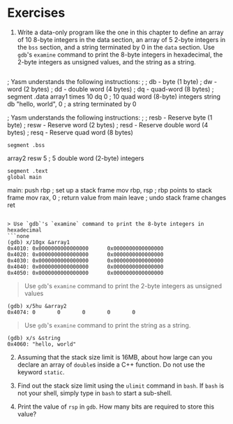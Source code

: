 # Exercises

1. Write a data-only program like the one in this chapter to define an array
   of 10 8-byte integers in the data section, an array of 5 2-byte integers
   in the `bss` section, and a string terminated by 0 in the `data` section.
   Use `gdb`'s `examine` command to print the 8-byte integers in hexadecimal,
   the 2-byte integers as unsigned values, and the string as a string.

   ```asm
; Yasm understands the following instructions:
;
;	db - byte (1 byte)
;	dw - word (2 bytes)
;	dd - double word (4 bytes)
;	dq - quad-word (8 bytes)
;
	segment .data
array1		times	10 dq 0			; 10 quad word (8-byte) integers
string		db	"hello, world", 0	; a string terminated by 0

; Yasm understands the following instructions:
;
;	resb - Reserve byte (1 byte)
;	resw - Reserve word (2 bytes)
;	resd - Reserve double word (4 bytes)
;	resq - Reserve quad word (8 bytes)

	segment .bss
array2		resw	5 			; 5 double word (2-byte) integers

	segment .text
	global main 
main:
	push	rbp				; set up a stack frame
	mov		rbp,	rsp		; rbp points to stack frame
	mov		rax,	0		; return value from main
	leave					; undo stack frame changes
	ret
   ```

   > Use `gdb`'s `examine` command to print the 8-byte integers in hexadecimal
   ```none
   (gdb) x/10gx &array1
   0x4010: 0x0000000000000000      0x0000000000000000
   0x4020: 0x0000000000000000      0x0000000000000000
   0x4030: 0x0000000000000000      0x0000000000000000
   0x4040: 0x0000000000000000      0x0000000000000000
   0x4050: 0x0000000000000000      0x0000000000000000
   ```

   > Use `gdb`'s `examine` command to print the 2-byte integers as unsigned values
   ```none
   (gdb) x/5hu &array2
   0x4074: 0       0       0       0       0
   ```

   > Use `gdb`'s `examine` command to print the string as a string.
   ```none
   (gdb) x/s &string
   0x4060: "hello, world"
   ```

2. Assuming that the stack size limit is 16MB, about how large can you declare
   an array of `double`s inside a C++ function. Do not use the keyword
   `static`.

3. Find out the stack size limit using the `ulimit` command in `bash`. If
   `bash` is not your shell, simply type in `bash` to start a sub-shell.

4. Print the value of `rsp` in `gdb`. How many bits are required to store
   this value?
